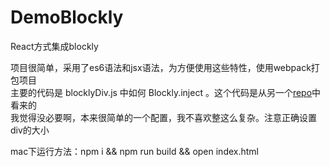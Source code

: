 # DemoBlockly
React方式集成blockly

项目很简单，采用了es6语法和jsx语法，为方便使用这些特性，使用webpack打包项目</br>
主要的代码是 blocklyDiv.js 中如何 Blockly.inject 。这个代码是从另一个[repo](https://github.com/patientslikeme/react-blockly-component)中看来的</br>
我觉得没必要啊，本来很简单的一个配置，我不喜欢整这么复杂。注意正确设置div的大小

mac下运行方法：npm i && npm run build && open index.html
